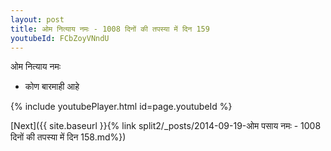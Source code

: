 ```yaml
---
layout: post
title: ओम नित्याय नमः - 1008 दिनों की तपस्या में दिन 159
youtubeId: FCbZoyVNndU
---
```

 
 
 ओम नित्याय नमः  
 
 -  कोण बारमाही आहे 
 
  
 
  
 
 
 
 
 
 


{% include youtubePlayer.html id=page.youtubeId %}
 
[Next]({{ site.baseurl }}{% link  split2/_posts/2014-09-19-ओम पसाय नमः - 1008 दिनों की तपस्या में दिन 158.md%})
 
